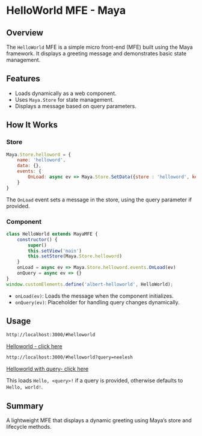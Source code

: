 # HelloWorld MFE - Maya

## Overview
The `HelloWorld` MFE is a simple micro front-end (MFE) built using the Maya framework. It displays a greeting message and demonstrates basic state management.

## Features
- Loads dynamically as a web component.
- Uses `Maya.Store` for state management.
- Displays a message based on query parameters.

## How It Works
### Store
```js
Maya.Store.helloword = {
    name: 'helloword',
    data: {},
    events: {
        OnLoad: async ev => Maya.Store.SetData({store : 'helloword', key : ev.key})({msg : `Hello ${ev.query || 'world'}!`})
    }
}
```
The `OnLoad` event sets a message in the store, using the query parameter if provided.

### Component
```js
class HelloWorld extends MayaMFE {
    constructor() {
        super()
        this.setView('main')
        this.setStore(Maya.Store.helloword)
    }
    onLoad = async ev => Maya.Store.helloword.events.OnLoad(ev)
    onQuery = async ev => {}
}
window.customElements.define('albert-helloworld', HelloWorld);
```
- `onLoad(ev)`: Loads the message when the component initializes.
- `onQuery(ev)`: Placeholder for handling query changes dynamically.

## Usage

```html
http://localhost:3000/#helloworld
```
<a href="http://localhost:3000/#helloworld" target="_blank" rel="noopener noreferrer">Helloworld - click here</a>

```html
http://localhost:3000/#helloworld?query=neelesh
```
<a href="http://localhost:3000/#helloworld?query=neelesh" target="_blank" rel="noopener noreferrer">Helloworld with query- click here</a>

This loads `Hello, <query>!` if a query is provided, otherwise defaults to `Hello, world!`.

## Summary
A lightweight MFE that displays a dynamic greeting using Maya’s store and lifecycle methods.

